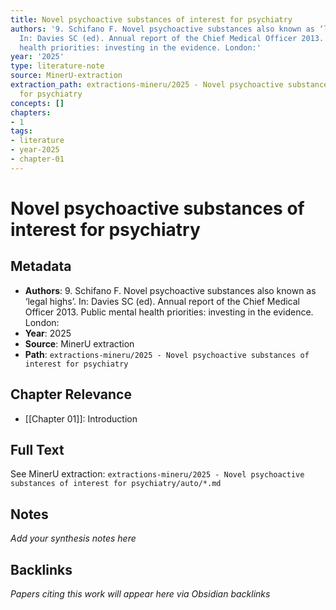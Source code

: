 ```yaml
---
title: Novel psychoactive substances of interest for psychiatry
authors: '9. Schifano F. Novel psychoactive substances also known as ‘legal highs’.
  In: Davies SC (ed). Annual report of the Chief Medical Officer 2013. Public mental
  health priorities: investing in the evidence. London:'
year: '2025'
type: literature-note
source: MinerU-extraction
extraction_path: extractions-mineru/2025 - Novel psychoactive substances of interest
  for psychiatry
concepts: []
chapters:
- 1
tags:
- literature
- year-2025
- chapter-01
---
```


# Novel psychoactive substances of interest for psychiatry

## Metadata

- **Authors**: 9. Schifano F. Novel psychoactive substances also known as ‘legal highs’. In: Davies SC (ed). Annual report of the Chief Medical Officer 2013. Public mental health priorities: investing in the evidence. London:
- **Year**: 2025
- **Source**: MinerU extraction
- **Path**: `extractions-mineru/2025 - Novel psychoactive substances of interest for psychiatry`

## Chapter Relevance

- [[Chapter 01]]: Introduction

## Full Text

See MinerU extraction: `extractions-mineru/2025 - Novel psychoactive substances of interest for psychiatry/auto/*.md`

## Notes

*Add your synthesis notes here*

## Backlinks

*Papers citing this work will appear here via Obsidian backlinks*
